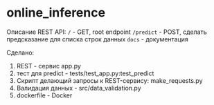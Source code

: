 online_inference
==============================

Описание REST API:
```/``` - GET, root endpoint
```/predict``` - POST, сделать предсказание для списка строк данных
```docs``` - документация

Сделано:
   1) REST - сервис app.py
   2) тест для predict - tests/test_app.py:test_predict
   3) Скрипт делающий запросы к REST-сервису: make_requests.py
   4) Валидация данных - src/data_validation.py
   5) dockerfile - Docker

